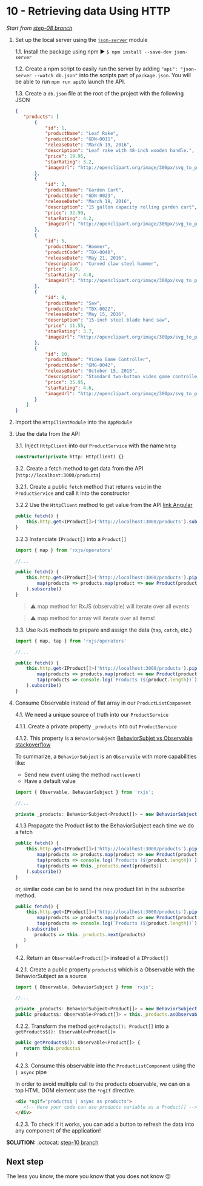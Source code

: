 # 10 - Retrieving data Using HTTP

*Start from [step-08 branch](https://github.com/mazero/angular-course-app/tree/step-07)*

1. Set up the local server using the [`json-server`](https://github.com/typicode/json-server) module

    1.1. Install the package using npm ▶ `$ npm install --save-dev json-server`

    1.2. Create a npm script to easily run the server by adding `"api": "json-server --watch db.json"` into the scripts part of `package.json`. You will be able to run `npm run api`to launch the API.

    1.3. Create a `db.json` file at the root of the project with the following JSON
    
    ```json
    {
       "products": [
           {
               "id": 1,
               "productName": "Leaf Rake",
               "productCode": "GDN-0011",
               "releaseDate": "March 19, 2016",
               "description": "Leaf rake with 48-inch wooden handle.",
               "price": 19.95,
               "starRating": 3.2,
               "imageUrl": "http://openclipart.org/image/300px/svg_to_png/26215/Anonymous_Leaf_Rake.png"
           },
           {
               "id": 2,
               "productName": "Garden Cart",
               "productCode": "GDN-0023",
               "releaseDate": "March 18, 2016",
               "description": "15 gallon capacity rolling garden cart",
               "price": 32.99,
               "starRating": 4.2,
               "imageUrl": "http://openclipart.org/image/300px/svg_to_png/58471/garden_cart.png"
           },
           {
               "id": 5,
               "productName": "Hammer",
               "productCode": "TBX-0048",
               "releaseDate": "May 21, 2016",
               "description": "Curved claw steel hammer",
               "price": 8.9,
               "starRating": 4.8,
               "imageUrl": "http://openclipart.org/image/300px/svg_to_png/73/rejon_Hammer.png"
           },
           {
               "id": 8,
               "productName": "Saw",
               "productCode": "TBX-0022",
               "releaseDate": "May 15, 2016",
               "description": "15-inch steel blade hand saw",
               "price": 11.55,
               "starRating": 3.7,
               "imageUrl": "http://openclipart.org/image/300px/svg_to_png/27070/egore911_saw.png"
           },
           {
               "id": 10,
               "productName": "Video Game Controller",
               "productCode": "GMG-0042",
               "releaseDate": "October 15, 2015",
               "description": "Standard two-button video game controller",
               "price": 35.95,
               "starRating": 4.6,
               "imageUrl": "http://openclipart.org/image/300px/svg_to_png/120337/xbox-controller_01.png"
           }
        ]
    }
    ```

2. Import the `HttpClientModule` into the `AppModule`
    
3. Use the data from the API

    3.1. Inject `HttpClient` into our `ProductService` with the name `http`

    ```ts
    constructor(private http: HttpClient) {}
    ```

    3.2. Create a fetch method to get data from the API (`http://localhost:3000/products`)

    3.2.1. Create a public `fetch` method that returns `void` in the `ProductService` and call it into the constructor

    3.2.2 Use the `HttpClient` method to get value from the API [link Angular](https://angular.io/tutorial/toh-pt6#get-heroes-with-httpclient)

    ```ts
    public fetch() {
        this.http.get<IProduct[]>('http://localhost:3000/products').subscribe()
    }
    ```

    3.2.3 Instanciate `IProduct[]` into a `Product[]`

    ```ts
    import { map } from 'rxjs/operators'

    //...

    public fetch() {
        this.http.get<IProduct[]>('http://localhost:3000/products').pipe(
            map(products => products.map(product => new Product(product)))
        ).subscribe()
    }
    ```

    > ⚠ map method for RxJS (observable) will iterate over all events

    > ⚠ map method for array will iterate over all items!

    3.3. Use `RxJS` methods to prepare and assign the data (`tap`, `catch`, etc.)

    ```ts
    import { map, tap } from 'rxjs/operators'

    //...

    public fetch() {
        this.http.get<IProduct[]>('http://localhost:3000/products').pipe(
            map(products => products.map(product => new Product(product))),
            tap(products => console.log(`Products (${product.length})`))
        ).subscribe()
    }
    ```

4. Consume Observable instead of flat array in our `ProductListComponent`

    4.1. We need a unique source of truth into our `ProductService`

    4.1.1. Create a private property `_products` into out `ProductService`
    
    4.1.2. This property is a `BehaviorSubject` [BehaviorSubjet vs Observable stackoverflow](https://stackoverflow.com/a/40231605)

    To summarize, a `BehaviorSubject` is an `Observable` with more capabilities like:

    - Send new event using the method `next(event)`
    - Have a default value

    ```ts
    import { Observable, BehaviorSubject } from 'rxjs';

    //...

    private _products: BehaviorSubject<Product[]> = new BehaviorSubject<Product[]>([])
    ```
   
    4.1.3 Propagate the Product list to the BehaviorSubject each time we do a fetch
    
    ```ts
    public fetch() {
        this.http.get<IProduct[]>('http://localhost:3000/products').pipe(
            map(products => products.map(product => new Product(product))),
            tap(products => console.log(`Products (${product.length})`)),
            tap(products => this._products.next(products))
        ).subscribe()
    }
    ``` 
   
   or, similar code can be to send the new product list in the subscribe method.
    
    ```ts
    public fetch() {
        this.http.get<IProduct[]>('http://localhost:3000/products').pipe(
            map(products => products.map(product => new Product(product))),
            tap(products => console.log(`Products (${product.length})`))
        ).subscribe(
           products => this._products.next(products)
       )
    }
    ``` 

    4.2. Return an `Observable<Product[]>` instead of a `IProduct[]`
    
    4.2.1. Create a public property `products$` which is a Observable with the BehaviorSubject as a source
    
    ```ts
    import { Observable, BehaviorSubject } from 'rxjs';
    
    //...

    private _products: BehaviorSubject<Product[]> = new BehaviorSubject<Product[]>([])
    public products$: Observable<Product[]> = this._products.asObservable()
    ```
    
    4.2.2. Transform the method `getProducts(): Product[]` into a `getProducts$(): Observable<Product[]>`

    ```ts
    public getProducts$(): Observable<Product[]> {
       return this.products$
    }
    ```

    4.2.3. Consume this observable into the `ProductListComponent` using the `| async` pipe
    
    In order to avoid multiple call to the products observable, we can on a top HTML DOM element use the `*ngIf` directive.
    
    ```html
    <div *ngIf="products$ | async as products">
       <!-- Here your code can use products variable as a Product[] -->
    </div>
    ```
    
    4.2.3. To check if it works, you can add a button to refresh the data into any component of the application!
    
**SOLUTION:** :octocat: [step-10 branch](https://github.com/mazero/angular-course-app/pull/4)

## Next step

The less you know, the more you know that you does not know 🙃
